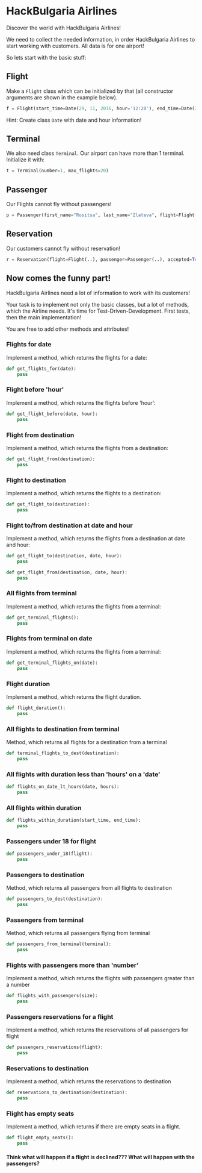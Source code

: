 # HackBulgaria Airlines

Discover the world with HackBulgaria Airlines!

We need to collect the needed information, in order HackBulgaria Airlines to start working with customers. All data is for one airport!

So lets start with the basic stuff:


## Flight

Make a `Flight` class which can be initialized by that (all constructor arguments are shown in the example below).

```python
f = Flight(start_time=Date(29, 11, 2016, hour='12:20'), end_time=Date(29, 11, 2016, hour='15:30'), passengers=100, max_passengers=120, from_dest="Sofia", to_dest="London", terminal=Terminal(2, 30), declined=False)
```

Hint: Create class `Date` with date and hour information!

## Terminal

We also need class `Terminal`. Our airport can have more than 1 terminal. Initialize it with:

```python
t = Terminal(number=1, max_flights=20)
```

## Passenger

Our Flights cannot fly without passengers!

```python
p = Passenger(first_name="Rositsa", last_name="Zlateva", flight=Flight(....), age=22)
```

## Reservation

Our customers cannot fly without reservation!

```python
r = Reservation(flight=Flight(..), passenger=Passenger(..), accepted=True)
```

## Now comes the funny part!

HackBulgaria Airlines need a lot of information to work with its customers!

Your task is to implement not only the basic classes, but a lot of methods, which the Airline needs. It's time for Test-Driven-Development. First tests, then the main implementation!

You are free to add other methods and attributes!

### Flights for date

Implement a method, which returns the flights for a date:

```python
def get_flights_for(date):
    pass
```

### Flight before 'hour'

Implement a method, which returns the flights before 'hour':

```python
def get_flight_before(date, hour):
    pass
```

### Flight from destination

Implement a method, which returns the flights from a destination:

```python
def get_flight_from(destination):
    pass
```

### Flight to destination

Implement a method, which returns the flights to a destination:

```python
def get_flight_to(destination):
    pass
```

### Flight to/from destination at date and hour

Implement a method, which returns the flights from a destination at date and hour:

```python
def get_flight_to(destination, date, hour):
    pass

def get_flight_from(destination, date, hour):
    pass
```

### All flights from terminal

Implement a method, which returns the flights from a terminal:

```python
def get_terminal_flights():
    pass
```

### Flights from terminal on date

Implement a method, which returns the flights from a terminal:

```python
def get_terminal_flights_on(date):
    pass
```

### Flight duration

Implement a method, which returns the flight duration.

```python
def flight_duration():
    pass
```

### All flights to destination from terminal

Method, which returns all flights for a destination from a terminal

```python
def terminal_flights_to_dest(destination):
    pass
```

### All flights with duration less than 'hours' on a 'date'

```python
def flights_on_date_lt_hours(date, hours):
    pass
```

### All flights within duration

```python
def flights_within_duration(start_time, end_time):
    pass
```

### Passengers under 18 for flight

```python
def passengers_under_18(flight):
    pass
```

### Passengers to destination

Method, which returns all passengers from all flights to destination

```python
def passengers_to_dest(destination):
    pass
```

### Passengers from terminal

Method, which returns all passengers flying from terminal

```python
def passengers_from_terminal(terminal):
    pass
```

### Flights with passengers more than 'number'

Implement a method, which returns the flights with passengers greater than a number

```python
def flights_with_passengers(size):
    pass
```

### Passengers reservations for a flight

Implement a method, which returns the reservations of all passengers for flight

```python
def passengers_reservations(flight):
    pass
```

### Reservations to destination

Implement a method, which returns the reservations to destination

```python
def reservations_to_destination(destination):
    pass
```

### Flight has empty seats

Implement a method, which returns if there are empty seats in a flight.

```python
def flight_empty_seats():
    pass
```

#### Think what will happen if a flight is declined??? What will happen with the passengers?

